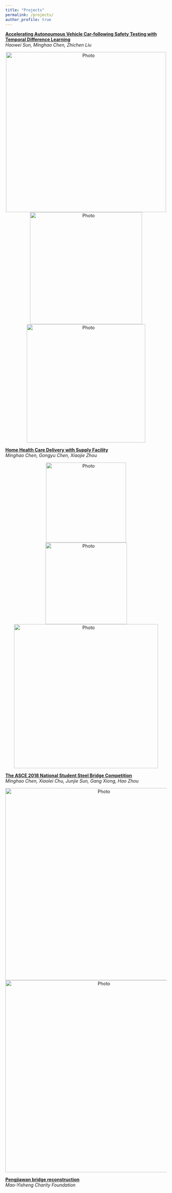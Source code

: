 ```yaml
---
title: "Projects"
permalink: /projects/
author_profile: true
---
```


<b>[Accelerating Autonoumous Vehicle Car-following Safety Testing with Temporal Difference Learning](http://goatman1.github.io/projects)</b> <br>
<i>Haowei Sun, Minghao Chen, Zhichen Liu</i> 
<p align="center">
  <img src="https://goatman1.github.io/images/cavs.png?raw=true" alt="Photo" style="width: 500px;"/> 
  <img src="https://goatman1.github.io/images/probability.png?raw=true" alt="Photo" style="width: 350px;"/> 
  <img src="https://goatman1.github.io/images/Testing.png?raw=true" alt="Photo" style="width: 370px;"/> 
</p>

<b>[Home Health Care Delivery with Supply Facility](http://goatman1.github.io/projects)</b> <br>
<i>Minghao Chen, Gongyu Chen, Xiaojie Zhou</i>
<p align="center">
  <img src="https://goatman1.github.io/images/test1.jpg?raw=true" alt="Photo" style="width: 250px;"/> 
  <img src="https://goatman1.github.io/images/test2.jpg?raw=true" alt="Photo" style="width: 255px;"/> 
  <img src="https://goatman1.github.io/images/sensitivity.png?raw=true" alt="Photo" style="width: 450px;"/> 
</p>

<b>[The ASCE 2018 National Student Steel Bridge Competition](http://goatman1.github.io/projects/ASCE_2018)</b> <br>
<i>Minghao Chen, Xiaolei Chu, Junjie Sun, Gang Xiong, Hao Zhou</i>
<p align="center">
  <img src="https://goatman1.github.io/images/poster_final.jpg?raw=true" alt="Photo" style="width: 600px;"/>
  <img src="https://goatman1.github.io/images/steel bridge.jpg?raw=true" alt="Photo" style="width: 600px;"/> 
</p>

<b>[Pengjiawan bridge reconstruction](http://goatman1.github.io/projects/pengjiawan)</b> <br>
<i>Mao-Yisheng Charity Foundation</i>
